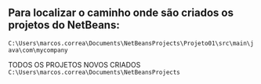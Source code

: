 ## Para localizar o caminho onde são criados os projetos do NetBeans:
`C:\Users\marcos.correa\Documents\NetBeansProjects\Projeto01\src\main\java\com\mycompany`

TODOS OS PROJETOS NOVOS CRIADOS
`C:\Users\marcos.correa\Documents\NetBeansProjects`
